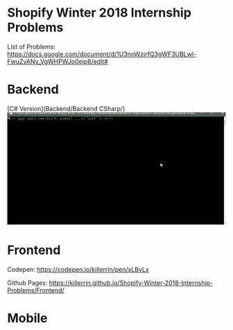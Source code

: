 # Shopify Winter 2018 Internship Problems
List of Problems: https://docs.google.com/document/d/1U3noWzjrfQ3gWF3UBLwl-FwuZvANv_VgWHPWJo0ejp8/edit#

# Backend
[C# Version](Backend/Backend CSharp/)
![Example of the project working](https://github.com/killerrin/Shopify-Winter-2018-Internship-Problems/blob/master/Backend/Backend%20CSharp/AnimatedExample.gif)


# Frontend
Codepen: https://codepen.io/killerrin/pen/xLBvLx

Github Pages: https://killerrin.github.io/Shopify-Winter-2018-Internship-Problems/Frontend/

# Mobile
